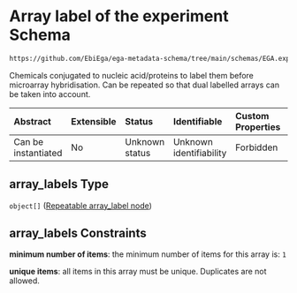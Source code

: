 # Array label of the experiment Schema

```txt
https://github.com/EbiEga/ega-metadata-schema/tree/main/schemas/EGA.experiment.json#/properties/experiment_type_specifications/properties/array_experiment/properties/array_labels
```

Chemicals conjugated to nucleic acid/proteins to label them before microarray hybridisation. Can be repeated so that dual labelled arrays can be taken into account.

| Abstract            | Extensible | Status         | Identifiable            | Custom Properties | Additional Properties | Access Restrictions | Defined In                                                                |
| :------------------ | :--------- | :------------- | :---------------------- | :---------------- | :-------------------- | :------------------ | :------------------------------------------------------------------------ |
| Can be instantiated | No         | Unknown status | Unknown identifiability | Forbidden         | Forbidden             | none                | [EGA.experiment.json*](../out/EGA.experiment.json "open original schema") |

## array_labels Type

`object[]` ([Repeatable array_label node](ega-12-definitions-repeatable-array_label-node.md))

## array_labels Constraints

**minimum number of items**: the minimum number of items for this array is: `1`

**unique items**: all items in this array must be unique. Duplicates are not allowed.
